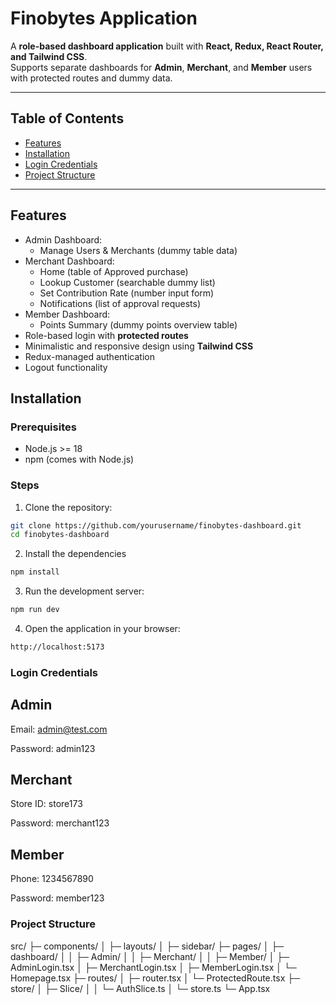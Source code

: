 # Finobytes Application

A **role-based dashboard application** built with **React, Redux, React Router, and Tailwind CSS**.  
Supports separate dashboards for **Admin**, **Merchant**, and **Member** users with protected routes and dummy data.

---

## Table of Contents

- [Features](#features)
- [Installation](#installation)
- [Login Credentials](#login-credentials)
- [Project Structure](#project-structure)

---

## Features

- Admin Dashboard:
  - Manage Users & Merchants (dummy table data)
- Merchant Dashboard:
  - Home (table of Approved purchase)
  - Lookup Customer (searchable dummy list)
  - Set Contribution Rate (number input form)
  - Notifications (list of approval requests)
- Member Dashboard:
  - Points Summary (dummy points overview table)
- Role-based login with **protected routes**
- Minimalistic and responsive design using **Tailwind CSS**
- Redux-managed authentication
- Logout functionality

## Installation

### Prerequisites

- Node.js >= 18
- npm (comes with Node.js)

### Steps

1. Clone the repository:

```bash
git clone https://github.com/yourusername/finobytes-dashboard.git
cd finobytes-dashboard
```

2. Install the dependencies

```bash
npm install
```

3. Run the development server:

```bash
npm run dev
```

4. Open the application in your browser:

```bash
http://localhost:5173
```

### Login Credentials

## Admin

Email: admin@test.com

Password: admin123

## Merchant

Store ID: store173

Password: merchant123

## Member

Phone: 1234567890

Password: member123

### Project Structure

src/
├─ components/
│ ├─ layouts/
│ ├─ sidebar/
├─ pages/
│ ├─ dashboard/
│ │ ├─ Admin/
│ │ ├─ Merchant/
│ │ ├─ Member/
│ ├─ AdminLogin.tsx
│ ├─ MerchantLogin.tsx
│ ├─ MemberLogin.tsx
│ └─ Homepage.tsx
├─ routes/
│ ├─ router.tsx
│ └─ ProtectedRoute.tsx
├─ store/
│ ├─ Slice/
│ │ └─ AuthSlice.ts
│ └─ store.ts
└─ App.tsx
